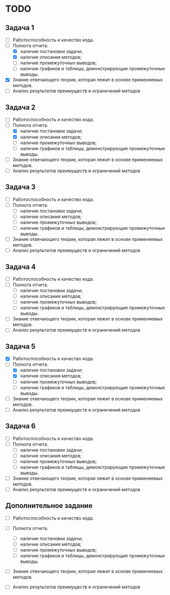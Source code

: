 # TODO

## Задача 1

- [ ] Работоспособность и качество кода.
- [ ] Полнота отчета.
  - [x] наличие постановки задачи;
  - [x] наличие описания методов;
  - [ ] наличие промежуточных выводов;
  - [ ] наличие графиков и таблицы, демонстрирующие промежуточные выводы.
- [x] Знание отвечающего теории, которая лежит в основе применяемых методов.
- [ ] Анализ результатов преимуществ и ограничений методов

## Задача 2

- [ ] Работоспособность и качество кода.
- [ ] Полнота отчета.
  - [x] наличие постановки задачи;
  - [x] наличие описания методов;
  - [ ] наличие промежуточных выводов;
  - [ ] наличие графиков и таблицы, демонстрирующие промежуточные выводы.
- [ ] Знание отвечающего теории, которая лежит в основе применяемых методов.
- [ ] Анализ результатов преимуществ и ограничений методов

## Задача 3

- [ ] Работоспособность и качество кода.
- [ ] Полнота отчета.
  - [ ] наличие постановки задачи;
  - [ ] наличие описания методов;
  - [ ] наличие промежуточных выводов;
  - [ ] наличие графиков и таблицы, демонстрирующие промежуточные выводы.
- [ ] Знание отвечающего теории, которая лежит в основе применяемых методов.
- [ ] Анализ результатов преимуществ и ограничений методов

## Задача 4

- [ ] Работоспособность и качество кода.
- [ ] Полнота отчета.
  - [ ] наличие постановки задачи;
  - [ ] наличие описания методов;
  - [ ] наличие промежуточных выводов;
  - [ ] наличие графиков и таблицы, демонстрирующие промежуточные выводы.
- [ ] Знание отвечающего теории, которая лежит в основе применяемых методов.
- [ ] Анализ результатов преимуществ и ограничений методов

## Задача 5

- [x] Работоспособность и качество кода.
- [ ] Полнота отчета.
  - [x] наличие постановки задачи;
  - [x] наличие описания методов;
  - [ ] наличие промежуточных выводов;
  - [ ] наличие графиков и таблицы, демонстрирующие промежуточные выводы.
- [ ] Знание отвечающего теории, которая лежит в основе применяемых методов.
- [ ] Анализ результатов преимуществ и ограничений методов

## Задача 6

- [ ] Работоспособность и качество кода.
- [ ] Полнота отчета.
  - [ ] наличие постановки задачи;
  - [ ] наличие описания методов;
  - [ ] наличие промежуточных выводов;
  - [ ] наличие графиков и таблицы, демонстрирующие промежуточные выводы.
- [ ] Знание отвечающего теории, которая лежит в основе применяемых методов.
- [ ] Анализ результатов преимуществ и ограничений методов

## Дополнительное задание

- [ ] Работоспособность и качество кода.
- [ ] Полнота отчета.
  - [ ] наличие постановки задачи;
  - [ ] наличие описания методов;
  - [ ] наличие промежуточных выводов;
  - [ ] наличие графиков и таблицы, демонстрирующие промежуточные выводы.
- [ ] Знание отвечающего теории, которая лежит в основе применяемых методов.
- [ ] Анализ результатов преимуществ и ограничений методов

